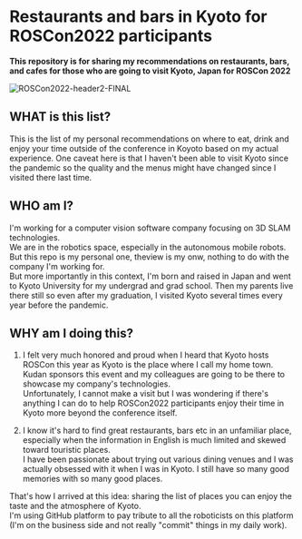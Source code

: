 # Restaurants and bars in Kyoto for ROSCon2022 participants

**This repository is for sharing my recommendations on restaurants, bars, and cafes for those who are going to visit Kyoto, Japan for ROSCon 2022**

![ROSCon2022-header2-FINAL](https://user-images.githubusercontent.com/113395903/190880550-69f169e1-abe3-48b8-a3d6-673e6efc4c93.png)


## WHAT is this list?

This is the list of my personal recommendations on where to eat, drink and enjoy your time outside of the conference in Koyoto based on my actual experience.
One caveat here is that I haven't been able to visit Kyoto since the pandemic so the quality and the menus might have changed since I visited there last time.

## WHO am I?

I'm working for a computer vision software company focusing on 3D SLAM technologies.  
We are in the robotics space, especially in the autonomous mobile robots. But this repo is my personal one, theview is my onw, nothing to do with the company I'm working for.   
But more importantly in this context, I'm born and raised in Japan and went to Kyoto University for my undergrad and grad school. Then my parents live there still so even after my graduation, I visited Kyoto several times every year before the pandemic.


## WHY am I doing this?

1. I felt very much honored and proud when I heard that Kyoto hosts ROSCon this year as Kyoto is the place where I call my home town.  
Kudan sponsors this event and my colleagues are going to be there to showcase my company's technologies.   
Unfortunately, I cannot make a visit but I was wondering if there's anything I can do to help ROSCon2022 participants enjoy their time in Kyoto more beyond the conference itself.   

2. I know it's hard to find great restaurants, bars etc in an unfamiliar place, especially when the information in English is much limited and skewed toward touristic places.  
I have been passionate about trying out various dining venues and I was actually obsessed with it when I was in Kyoto. I still have so many good memories with so many good places.

That's how I arrived at this idea: sharing the list of places you can enjoy the taste and the atmosphere of Kyoto.  
I'm using GitHub platform to pay tribute to all the roboticists on this platform (I'm on the business side and not really "commit" things in my daily work).
